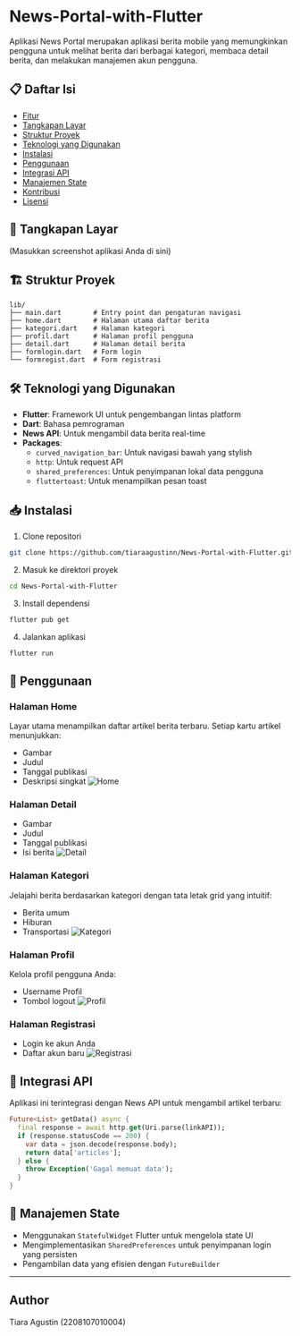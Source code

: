 # News-Portal-with-Flutter

Aplikasi News Portal merupakan aplikasi berita mobile yang memungkinkan 
pengguna untuk melihat berita dari berbagai kategori, membaca detail berita, dan 
melakukan manajemen akun pengguna. 


## 📋 Daftar Isi
- [Fitur](#fitur)
- [Tangkapan Layar](#tangkapan-layar)
- [Struktur Proyek](#struktur-proyek)
- [Teknologi yang Digunakan](#teknologi-yang-digunakan)
- [Instalasi](#instalasi)
- [Penggunaan](#penggunaan)
- [Integrasi API](#integrasi-api)
- [Manajemen State](#manajemen-state)
- [Kontribusi](#kontribusi)
- [Lisensi](#lisensi)

## 📸 Tangkapan Layar
(Masukkan screenshot aplikasi Anda di sini)

## 🏗️ Struktur Proyek
```
lib/
├── main.dart        # Entry point dan pengaturan navigasi
├── home.dart        # Halaman utama daftar berita
├── kategori.dart    # Halaman kategori
├── profil.dart      # Halaman profil pengguna
├── detail.dart      # Halaman detail berita
├── formlogin.dart   # Form login
└── formregist.dart  # Form registrasi
```

## 🛠️ Teknologi yang Digunakan
- **Flutter**: Framework UI untuk pengembangan lintas platform
- **Dart**: Bahasa pemrograman
- **News API**: Untuk mengambil data berita real-time
- **Packages**:
  - `curved_navigation_bar`: Untuk navigasi bawah yang stylish
  - `http`: Untuk request API
  - `shared_preferences`: Untuk penyimpanan lokal data pengguna
  - `fluttertoast`: Untuk menampilkan pesan toast

## 📥 Instalasi

1. Clone repositori
```bash
git clone https://github.com/tiaraagustinn/News-Portal-with-Flutter.git
```

2. Masuk ke direktori proyek
```bash
cd News-Portal-with-Flutter
```

3. Install dependensi
```bash
flutter pub get
```

4. Jalankan aplikasi
```bash
flutter run
```

## 🚀 Penggunaan

### Halaman Home
Layar utama menampilkan daftar artikel berita terbaru. Setiap kartu artikel menunjukkan:
- Gambar
- Judul
- Tanggal publikasi
- Deskripsi singkat
![Home](images/Home.png)

### Halaman Detail
- Gambar
- Judul
- Tanggal publikasi
- Isi berita
![Detail](images/Detail.png)


### Halaman Kategori
Jelajahi berita berdasarkan kategori dengan tata letak grid yang intuitif:
- Berita umum
- Hiburan
- Transportasi
![Kategori](images/Kategori.png)

### Halaman Profil
Kelola profil pengguna Anda:
- Username Profil
- Tombol logout
![Profil](images/Profil.png)

### Halaman Registrasi
- Login ke akun Anda
- Daftar akun baru
![Registrasi](images/Registrasi.png)

## 🔌 Integrasi API
Aplikasi ini terintegrasi dengan News API untuk mengambil artikel terbaru:

```dart
Future<List> getData() async {
  final response = await http.get(Uri.parse(linkAPI));
  if (response.statusCode == 200) {
    var data = json.decode(response.body);
    return data['articles'];
  } else {
    throw Exception('Gagal memuat data');
  }
}
```

## 🔄 Manajemen State
- Menggunakan `StatefulWidget` Flutter untuk mengelola state UI
- Mengimplementasikan `SharedPreferences` untuk penyimpanan login yang persisten
- Pengambilan data yang efisien dengan `FutureBuilder`

---

## Author
Tiara Agustin (2208107010004)